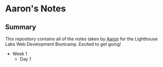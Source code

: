 # Aaron's Notes
## Summary 

This repository contains all of the notes taken by [Aaron](https://github.com/tennaaro) for the Lighthouse Labs Web Development Bootcamp. Excited to get going!

* Week 1
  * Day 1